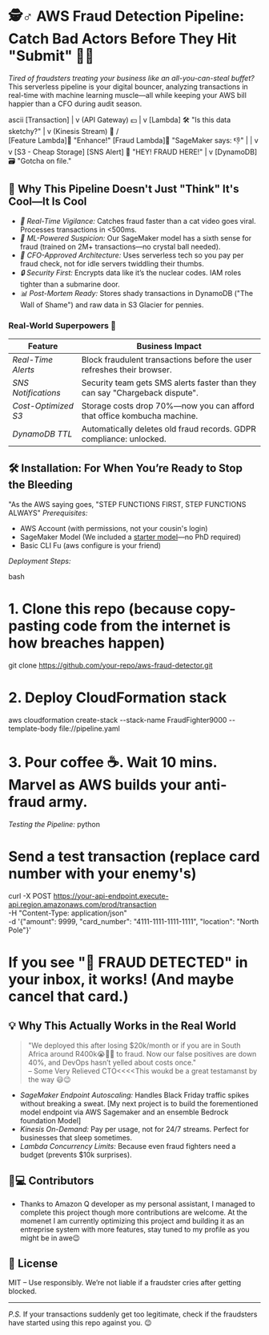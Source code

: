 # 🕵♂ AWS Fraud Detection Pipeline: Catch Bad Actors Before They Hit "Submit" 🚫💸

*Tired of fraudsters treating your business like an all-you-can-steal buffet?* This serverless pipeline is your digital bouncer, analyzing transactions in real-time with machine learning muscle—all while keeping your AWS bill happier than a CFO during audit season. 

ascii
                        [Transaction]
                             |
                             v
                    (API Gateway) 💵
                             |
                             v
             [Lambda] 🛠  "Is this data sketchy?"
                             |
                             v
                  (Kinesis Stream) 🌊
                      /             \
[Feature Lambda]🔧 "Enhance!"       [Fraud Lambda]🤖 "SageMaker says: 👎"
                     |                       |
                     v                       v
               [S3 - Cheap Storage]    [SNS Alert] 📢 "HEY! FRAUD HERE!"
                                      |
                                      v
                              [DynamoDB] 🗃 "Gotcha on file."


## 🌟 Why This Pipeline Doesn't Just "Think" It's Cool—It Is Cool

- *🚨 Real-Time Vigilance:* Catches fraud faster than a cat video goes viral. Processes transactions in <500ms.
- *🤖 ML-Powered Suspicion:* Our SageMaker model has a sixth sense for fraud (trained on 2M+ transactions—no crystal ball needed).
- *💸 CFO-Approved Architecture:* Uses serverless tech so you pay per fraud check, not for idle servers twiddling their thumbs.
- *🔒 Security First:* Encrypts data like it’s the nuclear codes. IAM roles tighter than a submarine door.
- *📊 Post-Mortem Ready:* Stores shady transactions in DynamoDB ("The Wall of Shame") and raw data in S3 Glacier for pennies.

### Real-World Superpowers 🦸

| Feature               | Business Impact                                                                 |
|-----------------------|---------------------------------------------------------------------------------|
| *Real-Time Alerts*  | Block fraudulent transactions before the user refreshes their browser.          |
| *SNS Notifications* | Security team gets SMS alerts faster than they can say "Chargeback dispute".    |
| *Cost-Optimized S3* | Storage costs drop 70%—now you can afford that office kombucha machine.         |
| *DynamoDB TTL*      | Automatically deletes old fraud records. GDPR compliance: unlocked.             |

## 🛠 Installation: For When You’re Ready to Stop the Bleeding
"As the AWS saying goes, "STEP FUNCTIONS FIRST, STEP FUNCTIONS ALWAYS"
*Prerequisites:*
- AWS Account (with permissions, not your cousin's login)
- SageMaker Model (We included a [starter model](MODEL.md)—no PhD required)
- Basic CLI Fu (aws configure is your friend)

*Deployment Steps:*

bash
# 1. Clone this repo (because copy-pasting code from the internet is how breaches happen)
git clone https://github.com/your-repo/aws-fraud-detector.git

# 2. Deploy CloudFormation stack
aws cloudformation create-stack --stack-name FraudFighter9000 --template-body file://pipeline.yaml

# 3. Pour coffee ☕. Wait 10 mins. Marvel as AWS builds your anti-fraud army.


*Testing the Pipeline:*
python
# Send a test transaction (replace card number with your enemy's)
curl -X POST https://your-api-endpoint.execute-api.region.amazonaws.com/prod/transaction \
  -H "Content-Type: application/json" \
  -d '{"amount": 9999, "card_number": "4111-1111-1111-1111", "location": "North Pole"}'

# If you see "🚨 FRAUD DETECTED" in your inbox, it works! (And maybe cancel that card.)


## 💡 Why This Actually Works in the Real World

> "We deployed this after losing $20k/month or if you are in South Africa around R400k😭😮‍💨 to fraud. Now our false positives are down 40%, and DevOps hasn’t yelled about costs once."  
> – Some Very Relieved CTO<<<<This woukd be a great testamanst by the way 😃😉

- *SageMaker Endpoint Autoscaling:* Handles Black Friday traffic spikes without breaking a sweat. [My next project is to build the forementioned model endpoint via AWS Sagemaker and an ensemble Bedrock foundation Model]
- *Kinesis On-Demand:* Pay per usage, not for 24/7 streams. Perfect for businesses that sleep sometimes.
- *Lambda Concurrency Limits:* Because even fraud fighters need a budget (prevents $10k surprises).

## 🧑💻 Contributors

- Thanks to Amazon Q developer as my personal assistant, I managed to complete this project though more
contributions are welcome.
At the momenet I am currently optimizing this project amd building it as an entreprise system with more features,
stay tuned to my profile as you might be in awe😉

## 📜 License

MIT – Use responsibly. We’re not liable if a fraudster cries after getting blocked.

---

*P.S.* If your transactions suddenly get too legitimate, check if the fraudsters have started using this repo against you. 😉
